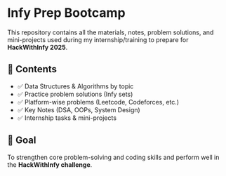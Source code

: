 # Infy Prep Bootcamp

This repository contains all the materials, notes, problem solutions, and mini-projects used during my internship/training to prepare for **HackWithInfy 2025**.

## 🧠 Contents

- ✅ Data Structures & Algorithms by topic
- ✅ Practice problem solutions (Infy sets)
- ✅ Platform-wise problems (Leetcode, Codeforces, etc.)
- ✅ Key Notes (DSA, OOPs, System Design)
- ✅ Internship tasks & mini-projects

## 📅 Goal

To strengthen core problem-solving and coding skills and perform well in the **HackWithInfy challenge**.
